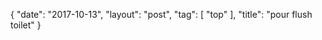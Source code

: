 {
   "date": "2017-10-13",
   "layout": "post",
   "tag": [
      "top"
   ],
   "title": "pour flush toilet"
}

